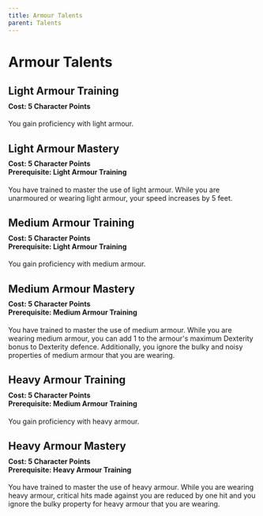```yaml
---
title: Armour Talents
parent: Talents
---
```


# Armour Talents

## Light Armour Training

<div style="margin-top:-10px;"></div>

#### **Cost:** 5 Character Points
You gain proficiency with light armour.

## Light Armour Mastery

<div style="margin-top:-10px;"></div>

#### **Cost:** 5 Character Points<br>**Prerequisite:** Light Armour Training
You have trained to master the use of light armour. While you are unarmoured or wearing light armour, your speed increases by 5 feet.

## Medium Armour Training

<div style="margin-top:-10px;"></div>

#### **Cost:** 5 Character Points<br>**Prerequisite:** Light Armour Training
You gain proficiency with medium armour.

## Medium Armour Mastery

<div style="margin-top:-10px;"></div>

#### **Cost:** 5 Character Points<br>**Prerequisite:** Medium Armour Training
You have trained to master the use of medium armour. While you are wearing medium armour, you can add 1 to the armour's maximum Dexterity bonus to Dexterity defence. Additionally, you ignore the bulky and noisy properties of medium armour that you are wearing.

## Heavy Armour Training

<div style="margin-top:-10px;"></div>

#### **Cost:** 5 Character Points<br>**Prerequisite:** Medium Armour Training
You gain proficiency with heavy armour.

## Heavy Armour Mastery

<div style="margin-top:-10px;"></div>

#### **Cost:** 5 Character Points<br>**Prerequisite:** Heavy Armour Training
You have trained to master the use of heavy armour. While you are wearing heavy armour, critical hits made against you are reduced by one hit and you ignore the bulky property for heavy armour that you are wearing.
